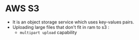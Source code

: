 # AWS S3

- It is an object storage service which uses key-values pairs. 
- Uploading large files that don't fit in ram to s3 : 
	- `multipart upload` capability

